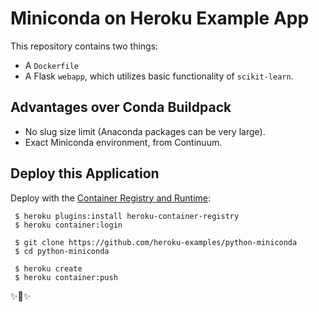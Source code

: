 # Miniconda on Heroku Example App

This repository contains two things:

- A `Dockerfile`
- A Flask `webapp`, which utilizes basic functionality of `scikit-learn`.

## Advantages over Conda Buildpack

- No slug size limit (Anaconda packages can be very large). 
- Exact Miniconda environment, from Continuum.

## Deploy this Application

Deploy with the [Container Registry and Runtime](https://devcenter.heroku.com/articles/container-registry-and-runtime):

     $ heroku plugins:install heroku-container-registry
     $ heroku container:login
     
     $ git clone https://github.com/heroku-examples/python-miniconda
     $ cd python-miniconda
     
     $ heroku create
     $ heroku container:push 

✨🍰✨
